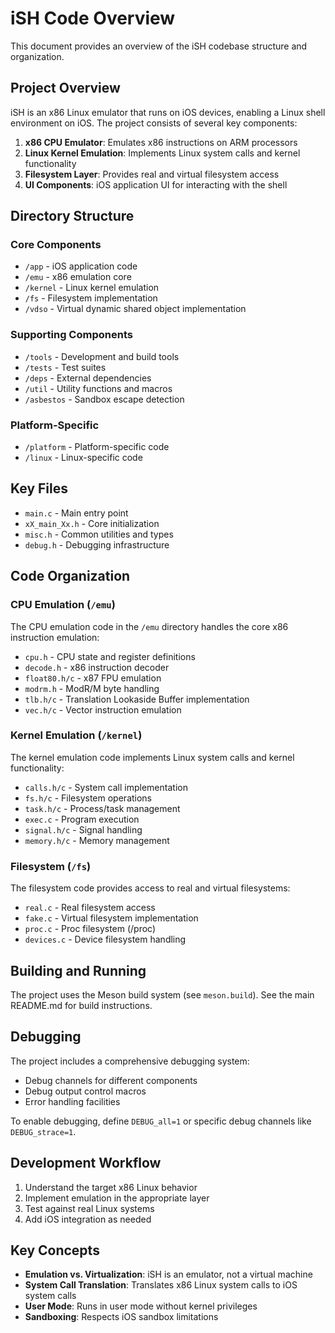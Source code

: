 # iSH Code Overview

This document provides an overview of the iSH codebase structure and organization.

## Project Overview

iSH is an x86 Linux emulator that runs on iOS devices, enabling a Linux shell environment on iOS. The project consists of several key components:

1. **x86 CPU Emulator**: Emulates x86 instructions on ARM processors
2. **Linux Kernel Emulation**: Implements Linux system calls and kernel functionality
3. **Filesystem Layer**: Provides real and virtual filesystem access
4. **UI Components**: iOS application UI for interacting with the shell

## Directory Structure

### Core Components

- `/app` - iOS application code
- `/emu` - x86 emulation core
- `/kernel` - Linux kernel emulation
- `/fs` - Filesystem implementation
- `/vdso` - Virtual dynamic shared object implementation

### Supporting Components

- `/tools` - Development and build tools
- `/tests` - Test suites
- `/deps` - External dependencies
- `/util` - Utility functions and macros
- `/asbestos` - Sandbox escape detection

### Platform-Specific

- `/platform` - Platform-specific code
- `/linux` - Linux-specific code

## Key Files

- `main.c` - Main entry point
- `xX_main_Xx.h` - Core initialization
- `misc.h` - Common utilities and types
- `debug.h` - Debugging infrastructure

## Code Organization

### CPU Emulation (`/emu`)

The CPU emulation code in the `/emu` directory handles the core x86 instruction emulation:

- `cpu.h` - CPU state and register definitions
- `decode.h` - x86 instruction decoder
- `float80.h/c` - x87 FPU emulation
- `modrm.h` - ModR/M byte handling
- `tlb.h/c` - Translation Lookaside Buffer implementation
- `vec.h/c` - Vector instruction emulation

### Kernel Emulation (`/kernel`)

The kernel emulation code implements Linux system calls and kernel functionality:

- `calls.h/c` - System call implementation
- `fs.h/c` - Filesystem operations
- `task.h/c` - Process/task management
- `exec.c` - Program execution
- `signal.h/c` - Signal handling
- `memory.h/c` - Memory management

### Filesystem (`/fs`)

The filesystem code provides access to real and virtual filesystems:

- `real.c` - Real filesystem access
- `fake.c` - Virtual filesystem implementation
- `proc.c` - Proc filesystem (/proc)
- `devices.c` - Device filesystem handling

## Building and Running

The project uses the Meson build system (see `meson.build`). See the main README.md for build instructions.

## Debugging

The project includes a comprehensive debugging system:

- Debug channels for different components
- Debug output control macros
- Error handling facilities

To enable debugging, define `DEBUG_all=1` or specific debug channels like `DEBUG_strace=1`.

## Development Workflow

1. Understand the target x86 Linux behavior
2. Implement emulation in the appropriate layer
3. Test against real Linux systems
4. Add iOS integration as needed

## Key Concepts

- **Emulation vs. Virtualization**: iSH is an emulator, not a virtual machine
- **System Call Translation**: Translates x86 Linux system calls to iOS system calls
- **User Mode**: Runs in user mode without kernel privileges
- **Sandboxing**: Respects iOS sandbox limitations 